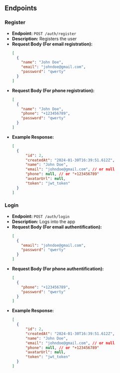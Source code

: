 ## Endpoints

### Register

- **Endpoint:** `POST /auth/register`
- **Description:** Registers the user
- **Request Body (For email registration):**
  ```json
  [
    {
      "name": "John Doe",
      "email": "johndoe@gmail.com",
      "password": "qwerty"
    }
  ]
- **Request Body (For phone registration):**
  ```json
  [
    {
      "name": "John Doe",
      "phone": "+123456789",
      "password": "qwerty"
    }
  ]
- **Example Response:**
  ```json
  [
    {
	    "id": 2,
	    "createdAt": "2024-01-30T16:39:51.612Z",
	    "name": "John Doe",
	    "email": "johndoe@gmail.com", // or null
	    "phone": null, // or "+123456789"
	    "avatarUrl": null,
	    "token": "jwt_token"
    }
  ]

### Login

- **Endpoint:** `POST /auth/login`
- **Description:** Logs into the app
- **Request Body (For email authentification):**
  ```json
  [
    {
      "email": "johndoe@gmail.com",
      "password": "qwerty"
    }
  ]
- **Request Body (For phone authentification):**
  ```json
  [
    {
      "phone": "+123456789",
      "password": "qwerty"
    }
  ]
- **Example Response:**
  ```json
  [
    {
	    "id": 2,
	    "createdAt": "2024-01-30T16:39:51.612Z",
	    "name": "John Doe",
	    "email": "johndoe@gmail.com", // or null
	    "phone": null, // or "+123456789"
	    "avatarUrl": null,
	    "token": "jwt_token"
    }
  ]


